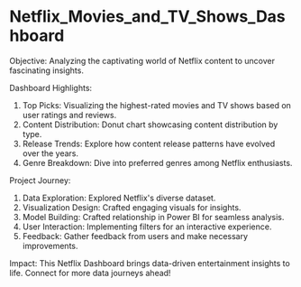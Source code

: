 # Netflix_Movies_and_TV_Shows_Dashboard

Objective: Analyzing the captivating world of Netflix content to uncover fascinating insights.
 
Dashboard Highlights:
1. Top Picks: Visualizing the highest-rated movies and TV shows based on user ratings and reviews.
2. Content Distribution: Donut chart showcasing content distribution by type.
3. Release Trends: Explore how content release patterns have evolved over the years.
4. Genre Breakdown: Dive into preferred genres among Netflix enthusiasts.

Project Journey:
1. Data Exploration: Explored Netflix's diverse dataset.
2. Visualization Design: Crafted engaging visuals for insights.
3. Model Building: Crafted relationship in Power BI for seamless analysis.
4. User Interaction: Implementing filters for an interactive experience.
5. Feedback: Gather feedback from users and make necessary improvements.
 
Impact: This Netflix Dashboard brings data-driven entertainment insights to life. Connect for more data journeys ahead!
